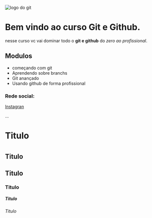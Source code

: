![logo do git](URL)

# Bem vindo ao curso Git e Github.
nesse curso vc vai dominar todo o **git e github** do _zero ao profissional_.

## Modulos
* começando com git
* Aprendendo sobre branchs
* Git anançado
* Usando github de forma profissional

### Rede social:
[Instagran](URL)

...
# Titulo <h1>
## Titulo <h2>
## Titulo <h3>
### Titulo <h4>
##### Titulo <h5>
###### Titulo <h6>
